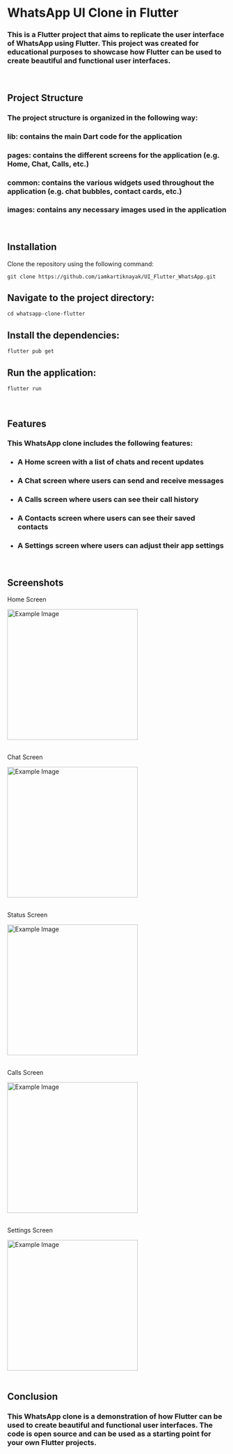 # WhatsApp UI Clone in Flutter
### This is a Flutter project that aims to replicate the user interface of WhatsApp using Flutter. This project was created for educational purposes to showcase how Flutter can be used to create beautiful and functional user interfaces.

<br>

## Project Structure
### The project structure is organized in the following way:

### lib: contains the main Dart code for the application
### pages: contains the different screens for the application (e.g. Home, Chat, Calls, etc.)
### common: contains the various widgets used throughout the application (e.g. chat bubbles, contact cards, etc.)
### images: contains any necessary images used in the application 

<br>

## Installation
Clone the repository using the following command:
    
    git clone https://github.com/iamkartiknayak/UI_Flutter_WhatsApp.git

## Navigate to the project directory:
    cd whatsapp-clone-flutter

## Install the dependencies:
    flutter pub get

## Run the application:
    flutter run

<br>

## Features
### This WhatsApp clone includes the following features:

* ### A Home screen with a list of chats and recent updates
* ### A Chat screen where users can send and receive messages
* ### A Calls screen where users can see their call history
* ### A Contacts screen where users can see their saved contacts
* ### A Settings screen where users can adjust their app settings

<br>

## Screenshots
Home Screen

<img src="./screenshots/home.jpg" alt="Example Image" width="300"><br><br>

Chat Screen

<img src="./screenshots/chats.jpg" alt="Example Image" width="300"><br><br>

Status Screen

<img src="./screenshots/status.jpg" alt="Example Image" width="300"><br><br>

Calls Screen

<img src="./screenshots/calls.jpg" alt="Example Image" width="300"><br><br>

Settings Screen

<img src="./screenshots/settings.jpg" alt="Example Image" width="300"><br><br>

## Conclusion
### This WhatsApp clone is a demonstration of how Flutter can be used to create beautiful and functional user interfaces. The code is open source and can be used as a starting point for your own Flutter projects.